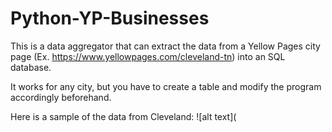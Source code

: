 # Python-YP-Businesses
This is a data aggregator that can extract the data from a Yellow Pages city page (Ex. https://www.yellowpages.com/cleveland-tn) into an SQL database.

It works for any city, but you have to create a table and modify the program accordingly beforehand.

Here is a sample of the data from Cleveland:
![alt text](
